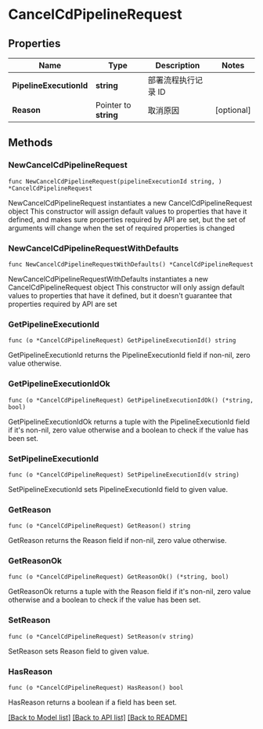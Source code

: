 # CancelCdPipelineRequest

## Properties

Name | Type | Description | Notes
------------ | ------------- | ------------- | -------------
**PipelineExecutionId** | **string** | 部署流程执行记录 ID | 
**Reason** | Pointer to **string** | 取消原因 | [optional] 

## Methods

### NewCancelCdPipelineRequest

`func NewCancelCdPipelineRequest(pipelineExecutionId string, ) *CancelCdPipelineRequest`

NewCancelCdPipelineRequest instantiates a new CancelCdPipelineRequest object
This constructor will assign default values to properties that have it defined,
and makes sure properties required by API are set, but the set of arguments
will change when the set of required properties is changed

### NewCancelCdPipelineRequestWithDefaults

`func NewCancelCdPipelineRequestWithDefaults() *CancelCdPipelineRequest`

NewCancelCdPipelineRequestWithDefaults instantiates a new CancelCdPipelineRequest object
This constructor will only assign default values to properties that have it defined,
but it doesn't guarantee that properties required by API are set

### GetPipelineExecutionId

`func (o *CancelCdPipelineRequest) GetPipelineExecutionId() string`

GetPipelineExecutionId returns the PipelineExecutionId field if non-nil, zero value otherwise.

### GetPipelineExecutionIdOk

`func (o *CancelCdPipelineRequest) GetPipelineExecutionIdOk() (*string, bool)`

GetPipelineExecutionIdOk returns a tuple with the PipelineExecutionId field if it's non-nil, zero value otherwise
and a boolean to check if the value has been set.

### SetPipelineExecutionId

`func (o *CancelCdPipelineRequest) SetPipelineExecutionId(v string)`

SetPipelineExecutionId sets PipelineExecutionId field to given value.


### GetReason

`func (o *CancelCdPipelineRequest) GetReason() string`

GetReason returns the Reason field if non-nil, zero value otherwise.

### GetReasonOk

`func (o *CancelCdPipelineRequest) GetReasonOk() (*string, bool)`

GetReasonOk returns a tuple with the Reason field if it's non-nil, zero value otherwise
and a boolean to check if the value has been set.

### SetReason

`func (o *CancelCdPipelineRequest) SetReason(v string)`

SetReason sets Reason field to given value.

### HasReason

`func (o *CancelCdPipelineRequest) HasReason() bool`

HasReason returns a boolean if a field has been set.


[[Back to Model list]](../README.md#documentation-for-models) [[Back to API list]](../README.md#documentation-for-api-endpoints) [[Back to README]](../README.md)


